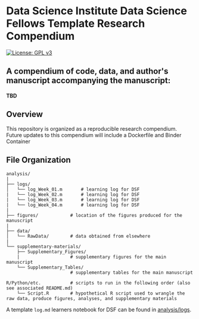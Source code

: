 # Data Science Institute Data Science Fellows Template Research Compendium

[![License: GPL v3](https://img.shields.io/badge/License-GPLv3-blue.svg)](https://www.gnu.org/licenses/gpl-3.0)

## A compendium of code, data, and author's manuscript accompanying the manuscript:

#### TBD


## Overview
This repository is organized as a reproducible research compendium. Future updates to this compendium will include a Dockerfile and Binder Container

## File Organization

    analysis/
    |
    ├── logs/
    │   └── log_Week_01.m       # learning log for DSF
    |   └── log_Week_02.m       # learning log for DSF
    |   └── log_Week_03.m       # learning log for DSF
    |   └── log_Week_04.m       # learning log for DSF
    |
    ├── figures/            # location of the figures produced for the manuscript
    |
    ├── data/
    │   └── RawData/        # data obtained from elsewhere
    |   
    └── supplementary-materials/
        ├── Supplementary_Figures/     
        |                   # supplementary figures for the main manuscript
        └── Supplementary_Tables/      
                            # supplementary tables for the main manuscript 
    
    R/Python/etc.           # scripts to run in the following order (also see associated README.md)
        └── Script.R        # hypothetical R script used to wrangle the raw data, produce figures, analyses, and supplementary materials

        

A template `log.md` learners notebook for DSF can be found in [analysis/logs](https://github.com/ua-data7/DSF-template-compendium/tree/main/analysis). 


